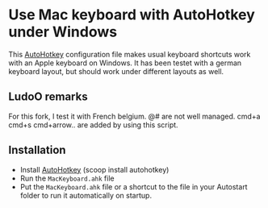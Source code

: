 Use Mac keyboard with AutoHotkey under Windows
==============================================

This [AutoHotkey](http://www.autohotkey.com/) configuration file makes usual keyboard shortcuts work with an Apple keyboard on Windows. It has been testet with a german keyboard layout, but should work under different layouts as well.

LudoO remarks
------------
For this fork, I test it with French belgium. 
@# are not well managed. cmd+a cmd+s cmd+arrow.. are added by using this script.

Installation
------------

- Install [AutoHotkey](http://www.autohotkey.com/)  (scoop install autohotkey)
- Run the `MacKeyboard.ahk` file
- Put the `MacKeyboard.ahk` file or a shortcut to the file in your Autostart folder to run it automatically on startup.
